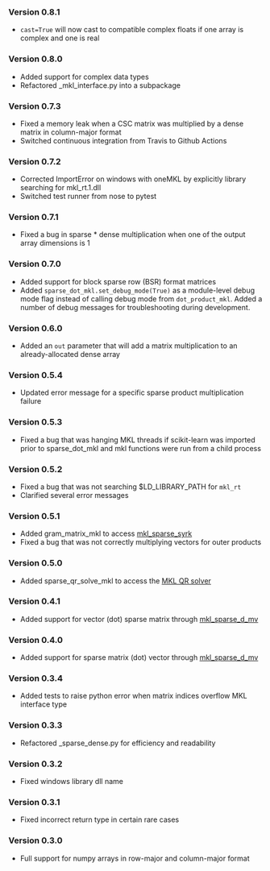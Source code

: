 ### Version 0.8.1

* `cast=True` will now cast to compatible complex floats if one array is complex and one is real

### Version 0.8.0

* Added support for complex data types
* Refactored _mkl_interface.py into a subpackage

### Version 0.7.3

* Fixed a memory leak when a CSC matrix was multiplied by a dense matrix in column-major format
* Switched continuous integration from Travis to Github Actions

### Version 0.7.2

* Corrected ImportError on windows with oneMKL by explicitly library searching for mkl_rt.1.dll
* Switched test runner from nose to pytest

### Version 0.7.1

* Fixed a bug in sparse * dense multiplication when one of the output array dimensions is 1

### Version 0.7.0

* Added support for block sparse row (BSR) format matrices
* Added `sparse_dot_mkl.set_debug_mode(True)` as a module-level debug mode flag instead of calling debug mode from 
`dot_product_mkl`. Added a number of debug messages for troubleshooting during development.

### Version 0.6.0

* Added an `out` parameter that will add a matrix multiplication to an already-allocated dense array

### Version 0.5.4

* Updated error message for a specific sparse product multiplication failure

### Version 0.5.3

* Fixed a bug that was hanging MKL threads if scikit-learn was imported prior to sparse_dot_mkl and 
mkl functions were run from a child process

### Version 0.5.2

* Fixed a bug that was not searching $LD_LIBRARY_PATH for `mkl_rt`
* Clarified several error messages

### Version 0.5.1

* Added gram_matrix_mkl to access [mkl_sparse_syrk](https://software.intel.com/en-us/mkl-developer-reference-c-mkl-sparse-syrk)
* Fixed a bug that was not correctly multiplying vectors for outer products

### Version 0.5.0

* Added sparse_qr_solve_mkl to access the [MKL QR solver](https://software.intel.com/content/www/us/en/develop/articles/intel-mkl-sparse-qr-solver-multifrontal-sparse-qr-factorization-method-for-solving-a-sparse.html)

### Version 0.4.1

* Added support for vector (dot) sparse matrix through [mkl_sparse_d_mv](https://software.intel.com/en-us/mkl-developer-reference-c-mkl-sparse-mv)

### Version 0.4.0

* Added support for sparse matrix (dot) vector through [mkl_sparse_d_mv](https://software.intel.com/en-us/mkl-developer-reference-c-mkl-sparse-mv)

### Version 0.3.4

* Added tests to raise python error when matrix indices overflow MKL interface type

### Version 0.3.3

* Refactored _sparse_dense.py for efficiency and readability

### Version 0.3.2

* Fixed windows library dll name

### Version 0.3.1

* Fixed incorrect return type in certain rare cases

### Version 0.3.0

* Full support for numpy arrays in row-major and column-major format